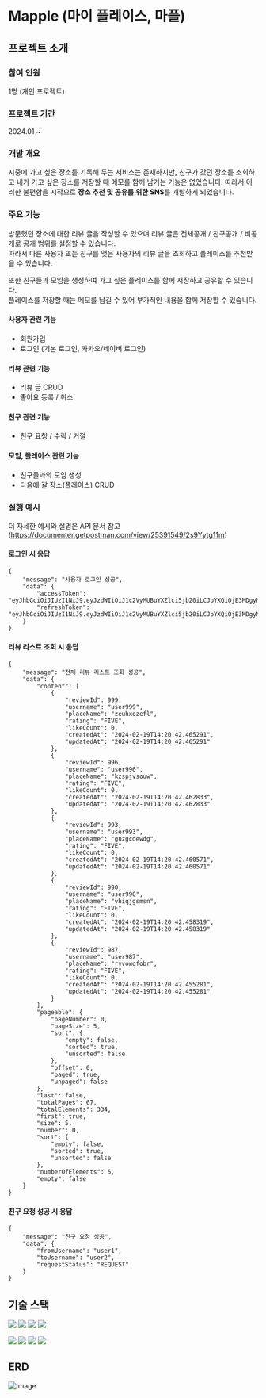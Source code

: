 # Mapple (마이 플레이스, 마플)

## 프로젝트 소개

### 참여 인원

1명 (개인 프로젝트)

### 프로젝트 기간

2024.01 ~

### 개발 개요

시중에 가고 싶은 장소를 기록해 두는 서비스는 존재하지만, 친구가 갔던 장소를 조회하고 내가 가고 싶은 장소를 저장할 때 메모를 함께 남기는 기능은 없었습니다.
따라서 이러한 불편함을 시작으로 **장소 추천 및 공유를 위한 SNS**를 개발하게 되었습니다.

### 주요 기능

방문했던 장소에 대한 리뷰 글을 작성할 수 있으며 리뷰 글은 전체공개 / 친구공개 / 비공개로 공개 범위를 설정할 수 있습니다. </br>
따라서 다른 사용자 또는 친구를 맺은 사용자의 리뷰 글을 조회하고 플레이스를 추천받을 수 있습니다.

또한 친구들과 모임을 생성하여 가고 싶은 플레이스를 함께 저장하고 공유할 수 있습니다. </br>
플레이스를 저장할 때는 메모를 남길 수 있어 부가적인 내용을 함께 저장할 수 있습니다.

#### 사용자 관련 기능

- 회원가입
- 로그인 (기본 로그인, 카카오/네이버 로그인)

#### 리뷰 관련 기능

- 리뷰 글 CRUD
- 좋아요 등록 / 취소

#### 친구 관련 기능

- 친구 요청 / 수락 / 거절

#### 모임, 플레이스 관련 기능

- 친구들과의 모임 생성
- 다음에 갈 장소(플레이스) CRUD

### 실행 예시

더 자세한 예시와 설명은 API 문서 참고 (https://documenter.getpostman.com/view/25391549/2s9Yytg11m)

#### 로그인 시 응답

```
{
    "message": "사용자 로그인 성공",
    "data": {
        "accessToken": "eyJhbGciOiJIUzI1NiJ9.eyJzdWIiOiJ1c2VyMUBuYXZlci5jb20iLCJpYXQiOjE3MDgyMzkxMTEsImV4cCI6MTcwODI0MDkxMX0.sSOsmv3rSNBv3kkxzUMGHcERKIa4K2j1oBsw2kuyZn4",
        "refreshToken": "eyJhbGciOiJIUzI1NiJ9.eyJzdWIiOiJ1c2VyMUBuYXZlci5jb20iLCJpYXQiOjE3MDgyMzkxMTEsImV4cCI6MTcwODI0MjcxMX0.vbZMnLnzSd7rSqLYihoWT_r_aogEtQO6hZAz4EwcecE"
    }
}
```

#### 리뷰 리스트 조회 시 응답

```
{
    "message": "전체 리뷰 리스트 조회 성공",
    "data": {
        "content": [
            {
                "reviewId": 999,
                "username": "user999",
                "placeName": "zeuhxqzefl",
                "rating": "FIVE",
                "likeCount": 0,
                "createdAt": "2024-02-19T14:20:42.465291",
                "updatedAt": "2024-02-19T14:20:42.465291"
            },
            {
                "reviewId": 996,
                "username": "user996",
                "placeName": "kzspjvsouw",
                "rating": "FIVE",
                "likeCount": 0,
                "createdAt": "2024-02-19T14:20:42.462833",
                "updatedAt": "2024-02-19T14:20:42.462833"
            },
            {
                "reviewId": 993,
                "username": "user993",
                "placeName": "gnzgcdewdg",
                "rating": "FIVE",
                "likeCount": 0,
                "createdAt": "2024-02-19T14:20:42.460571",
                "updatedAt": "2024-02-19T14:20:42.460571"
            },
            {
                "reviewId": 990,
                "username": "user990",
                "placeName": "vhiqjgsmsn",
                "rating": "FIVE",
                "likeCount": 0,
                "createdAt": "2024-02-19T14:20:42.458319",
                "updatedAt": "2024-02-19T14:20:42.458319"
            },
            {
                "reviewId": 987,
                "username": "user987",
                "placeName": "ryvowqfobr",
                "rating": "FIVE",
                "likeCount": 0,
                "createdAt": "2024-02-19T14:20:42.455281",
                "updatedAt": "2024-02-19T14:20:42.455281"
            }
        ],
        "pageable": {
            "pageNumber": 0,
            "pageSize": 5,
            "sort": {
                "empty": false,
                "sorted": true,
                "unsorted": false
            },
            "offset": 0,
            "paged": true,
            "unpaged": false
        },
        "last": false,
        "totalPages": 67,
        "totalElements": 334,
        "first": true,
        "size": 5,
        "number": 0,
        "sort": {
            "empty": false,
            "sorted": true,
            "unsorted": false
        },
        "numberOfElements": 5,
        "empty": false
    }
}
```

#### 친구 요청 성공 시 응답

```
{
    "message": "친구 요청 성공",
    "data": {
        "fromUsername": "user1",
        "toUsername": "user2",
        "requestStatus": "REQUEST"
    }
}
```

## 기술 스택

<img src="https://img.shields.io/badge/Spring-6DB33F?style=plastic&logo=spring&logoColor=white"> <img src="https://img.shields.io/badge/Spring Boot-6DB33F?style=plastic&logo=springboot&logoColor=white"> <img src="https://img.shields.io/badge/Spring Security-6DB33F?style=plastic&logo=springsecurity&logoColor=white"> <img src="https://img.shields.io/badge/OAuth-EB5424?style=plastic&logo=auth0&logoColor=white"> </br>

<img src="https://img.shields.io/badge/Hibernate-59666C?style=plastic&logo=hibernate&logoColor=white"> <img src="https://img.shields.io/badge/Querydsl-1E8CBE?style=plastic&logoColor=white"> <img src="https://img.shields.io/badge/Redis-DC382D?style=plastic&logo=redis&logoColor=white"> <img src="https://img.shields.io/badge/MySQL-4479A1?style=plastic&logo=mysql&logoColor=white">

## ERD 
![image](https://github.com/olsohee/mapple/assets/108605017/097e21dc-30cd-4d44-bdbf-d5cf1780695a)
